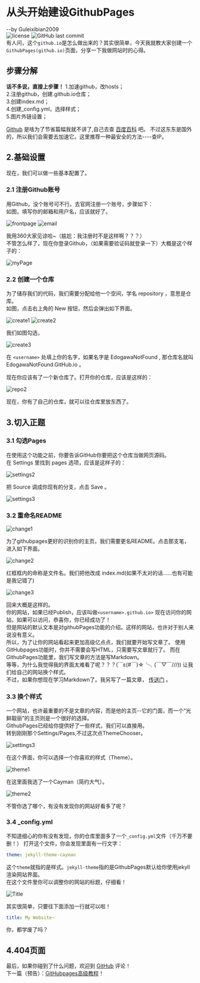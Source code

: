 # 从头开始建设GithubPages
--by Guleixibian2009  
![license](https://img.shields.io/github/license/Guleixibian2009/guleixibian2009.github.io)
![GitHub last commit](https://img.shields.io/github/last-commit/Guleixibian2009/guleixibian2009.github.io)  
有人问，这个`github.io`是怎么做出来的？其实很简单，今天我就教大家创建一个`GithubPages(github.io)`页面，分享一下我做网站时的心得。

## 步骤分解
__话不多说，直接上步骤！__
1.加速github，改hosts；   
2.注册github，创建<username>.github.io仓库；<br />
3.创建index.md；<br />
4.创建_config.yml，选择样式；<br />
5.图片外链设置； <br />

[Github](https://github.com) 是啥为了节省篇幅我就不讲了,自己去查 [百度百科](https://baike.baidu.com/item/Github/10145341?fr=aladdin) 吧。
不过这东东是国外的，所以我们会需要去加速它。这里推荐一种最安全的方法----查IP。
  


## 2.基础设置
现在，我们可以做一些基本配置了。

### 2.1 注册Github账号
用Github，没个账号可不行。去官网注册一个账号，步骤如下：  
如图，填写你的邮箱和用户名，应该就好了。

![frontpage](https://guleixibian2009.github.io/Source/Pics/Code/Github/01/frontpage.png)
![email](https://guleixibian2009.github.io/Source/Pics/Code/Github/01/email.png)

我用360大家见谅哈~（尴尬：我注册时不是这样啊？？？）  
不管怎么样了，现在你登录Github，（如果需要验证码就登录一下）大概是这个样子的：  

![myPage](https://guleixibian2009.github.io/Source/Pics/Code/Github/01/myPage.png)

### 2.2 创建一个仓库
为了储存我们的代码，我们需要分配给他一个空间，学名 repository ，意思是仓库。  
如图，点击右上角的 New 按钮，然后会弹出如下界面。

![create1](https://guleixibian2009.github.io/Source/Pics/Code/Github/01/create1.png)
![create2](https://guleixibian2009.github.io/Source/Pics/Code/Github/01/create2.png)

我们如图勾选，

![create3](https://guleixibian2009.github.io/Source/Pics/Code/Github/01/create3.png)

在 `<username>` 处填上你的名字，如果名字是 EdogawaNotFound , 那仓库名就叫  
EdogawaNotFound.GitHub.io 。 

现在你应该有了一个新仓库了。打开你的仓库，应该是这样的：

![repo2](https://guleixibian2009.github.io/Source/Pics/Code/Github/01/repo2.png)

现在，你有了自己的仓库，就可以往仓库里放东西了。

## 3.切入正题

### 3.1 勾选Pages

在使用这个功能之前，你要告诉GitHub你要把这个仓库当做网页源码。  
在 Settings 里找到 pages 选项，应该是这样子的：

![settings2](https://guleixibian2009.github.io/Source/Pics/Code/Github/01/settings2.png)

把 Source 调成你现有的分支，点击 Save 。  

![settings3](https://guleixibian2009.github.io/Source/Pics/Code/Github/01/settings3.png)

### 3.2 重命名README

![change1](https://guleixibian2009.github.io/Source/Pics/Code/Github/01/change1.png)

为了githubpages更好的识别你的主页，我们需要更名README。点击那支笔，进入如下界面。

![change2](https://guleixibian2009.github.io/Source/Pics/Code/Github/01/change2.png)

红框框内的命称是文件名。我们把他改成 index.md(如果不太对的话......也有可能是我记错了)

![change3](https://guleixibian2009.github.io/Source/Pics/Code/Github/01/change3.png)

回来大概是这样的。  
你的网站，如果已经Publish，应该叫做`<username>.github.io>`
现在访问你的网站，如果可以访问，恭喜你，你已经成功了！  
但是网站的默认文本是对githubPages功能的介绍。这样的网站，也许对于别人来说没有意义。  
所以，为了让你的网站看起来更加高级亿点点，我们就要开始写文章了。
使用GitHubpages功能时，你并不需要会写HTML，只需要写文章就行了。 而在GithubPages功能里，我们写文章的方法是写Markdown。  
等等，为什么我觉得我的界面太难看了呢？？？(￣ε(#￣)☆╰╮(￣▽￣///))
让我们给自己的网站换个样式。  
不过，如果你想现在学习Markdown了。我另写了一篇文章， [传送门](https://guleixibian2009.github.io/Code/Markdown/01/) 。  

### 3.3 换个样式

一个网站，也许最重要的不是文章的内容，而是他的主页--它的门面，而一个“光鲜靓丽”的主页则是一个很好的选择。  
GithubPages已经给你提供好了一些样式，我们可以直接用。  
转到刚刚那个Settings/Pages,不过这次点ThemeChooser。

![settings3](https://guleixibian2009.github.io/Source/Pics/Code/Github/01/settings3.png)

在这个界面，你可以选择一个你喜欢的样式（Theme）。

![theme1](https://guleixibian2009.github.io/Source/Pics/Code/Github/01/theme1.png)

在这里面我选了一个Cayman（简约大气）。

![theme2](https://guleixibian2009.github.io/Source/Pics/Code/Github/01/theme2.png)

不管你选了哪个，有没有发现你的网站好看多了呢？ 

### 3.4 _config.yml
不知道细心的你有没有发现，你的仓库里面多了一个`_config.yml`文件（千万不要删！）
打开这个文件，你会发现里面有一行文字：
```yml
theme: jekyll-theme-cayman
```
这个`theme`就指的是样式。`jekyll-theme`指的是GithubPages默认给你使用jekyll渲染网站界面。  
在这个文件里你可以调整你的网站的标题，仔细看！

![Title](https://guleixibian2009.github.io/Source/Pics/Code/Github/01/Title.png)

其实很简单，只要往下面添加一行就可以啦！
```yml
title: My Website~
```
你，都学废了吗？

## 4.404页面

最后，如果你碰到了什么问题，欢迎到 [GitHub](https://github.com/Guleixibian2009/guleixibian2009.github.io/issues/2) 评论！  
下一篇（预告）：[GitHubpages高级教程](https://guleixibian2009.github.io/Code/Github/02)！  

